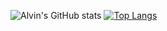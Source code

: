 ![Alvin's GitHub stats](https://github-readme-stats.vercel.app/api?username=alvinli04&show_icons=true&theme=gruvbox)
[![Top Langs](https://github-readme-stats.vercel.app/api/top-langs/?username=alvinli04&layout=compact)](https://github.com/alvinli04/github-readme-stats)
